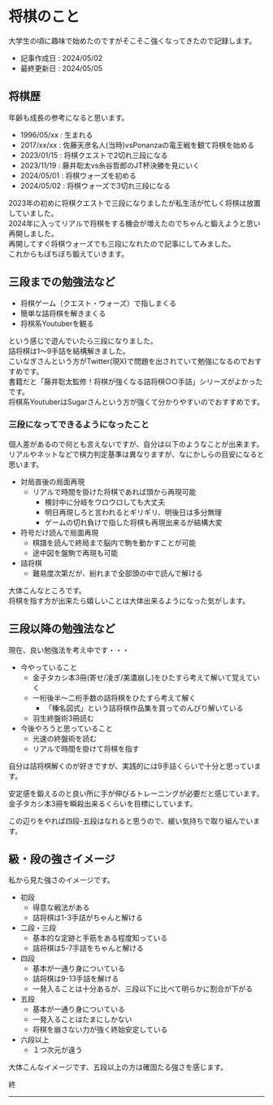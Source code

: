 # 将棋のこと

大学生の頃に趣味で始めたのですがそこそこ強くなってきたので記録します。  

- 記事作成日 : 2024/05/02
- 最終更新日 : 2024/05/05

## 将棋歴

年齢も成長の参考になると思います。  

- 1996/05/xx : 生まれる
- 2017/xx/xx : 佐藤天彦名人(当時)vsPonanzaの電王戦を観て将棋を始める
- 2023/01/15 : 将棋クエストで2切れ三段になる
- 2023/11/19 : 藤井聡太vs糸谷哲郎のJT杯決勝を見にいく 
- 2024/05/01 : 将棋ウォーズを初める
- 2024/05/02 : 将棋ウォーズで3切れ三段になる

2023年の初めに将棋クエストで三段になりましたが私生活が忙しく将棋は放置していました。  
2024年に入ってリアルで将棋をする機会が増えたのでちゃんと鍛えようと思い再開しました。  
再開してすぐ将棋ウォーズでも三段になれたので記事にしてみました。  
これからもぼちぼち鍛えていきます。  

## 三段までの勉強法など

- 将棋ゲーム（クエスト・ウォーズ）で指しまくる
- 簡単な詰将棋を解きまくる
- 将棋系Youtuberを観る

という感じで遊んでいたら三段になりました。  
詰将棋は1〜9手詰を結構解きました。  
こいなぎさんという方がTwitter(現X)で問題を出されていて勉強になるのでおすすめです。  
書籍だと「藤井聡太監修！将棋が強くなる詰将棋○○手詰」シリーズがよかったです。  
将棋系YoutuberはSugarさんという方が強くて分かりやすいのでおすすめです。  

### 三段になってできるようになったこと

個人差があるので何とも言えないですが、自分は以下のようなことが出来ます。  
リアルやネットなどで棋力判定基準は異なりますが、なにかしらの目安になると思います。  

- 対局直後の局面再現
  - リアルで時間を掛けた将棋であれば頭から再現可能
    - 検討中に分岐をウロウロしても大丈夫
    - 明日再現しろと言われるとギリギリ、明後日は多分無理
    - ゲームの切れ負けで指した将棋も再現出来るが結構大変
- 符号だけ読んで局面再現
  - 棋譜を読んで終局まで脳内で駒を動かすことが可能
  - 途中図を盤駒で再現も可能
- 詰将棋
  - 難易度次第だが、紛れまで全部頭の中で読んで解ける

大体こんなところです。  
将棋を指す方が出来たら嬉しいことは大体出来るようになった気がします。  

## 三段以降の勉強法など

現在、良い勉強法を考え中です・・・  

- 今やっていること
  - 金子タカシ本3冊(寄せ/凌ぎ/美濃崩し)をひたすら考えて解いて覚えていく
  - 一桁後半〜二桁手数の詰将棋をひたすら考えて解く
    - 「榛名図式」という詰将棋作品集を買ってのんびり解いている
  - 羽生終盤術3冊読む
- 今後やろうと思っていること
  - 光速の終盤術を読む
  - リアルで時間を掛けて将棋を指す

自分は詰将棋解くのが好きですが、実践的には9手詰くらいで十分と思っています。  

安定感を鍛えるのと良い所に手が伸びるトレーニングが必要だと感じています。  
金子タカシ本3冊を瞬殺出来るくらいを目標にしています。  

この辺りをやれば四段-五段はなれると思うので、緩い気持ちで取り組んでいます。  

## 級・段の強さイメージ

私から見た強さのイメージです。  

- 初段
  - 得意な戦法がある
  - 詰将棋は1-3手詰がちゃんと解ける
- 二段・三段
  - 基本的な定跡と手筋をある程度知っている
  - 詰将棋は5-7手詰をちゃんと解ける
- 四段
  - 基本が一通り身についている
  - 詰将棋は9-13手詰を解ける
  - 一発入ることは十分あるが、三段以下に比べて明らかに割合が下がる
- 五段
  - 基本が一通り身についている
  - 一発入ることはたまにしかない
  - 将棋を崩さない力が強く終始安定している
- 六段以上
  - １つ次元が違う

大体こんなイメージです、五段以上の方は確固たる強さを感じます。  

終  

---

